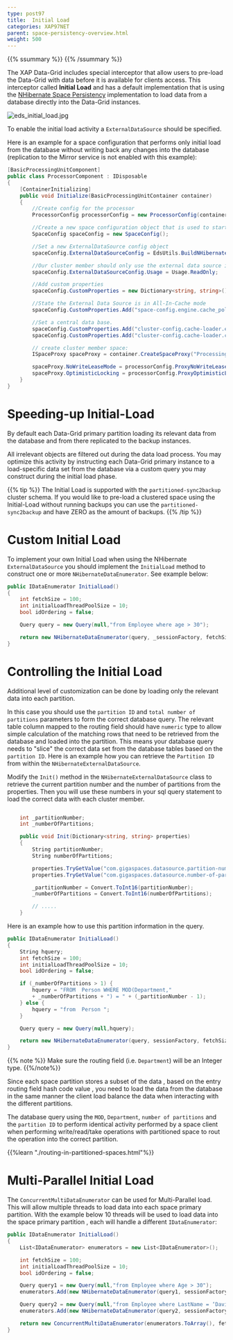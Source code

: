 ```yaml
---
type: post97
title:  Initial Load
categories: XAP97NET
parent: space-persistency-overview.html
weight: 500
---
```



{{% ssummary  %}} {{% /ssummary %}}



The XAP Data-Grid includes special interceptor that allow users to pre-load the Data-Grid with data before it is available for clients access. This interceptor called **Initial Load** and has a default implementation that is using the [NHibernate Space Persistency](./hibernate-space-persistency.html) implementation to load data from a database directly into the Data-Grid instances.

![eds_initial_load.jpg](/attachment_files/eds_initial_load.jpg)

To enable the initial load activity a `ExternalDataSource` should be specified.

Here is an example for a space configuration that performs only initial load from the database without writing back any changes into the database (replication to the Mirror service is not enabled with this example):


```csharp
[BasicProcessingUnitComponent]
public class ProcessorComponent : IDisposable
{
	[ContainerInitializing]
	public void Initialize(BasicProcessingUnitContainer container)
	{
		//Create config for the processor
		ProcessorConfig processorConfig = new ProcessorConfig(container.Properties);

		//Create a new space configuration object that is used to start a space
		SpaceConfig spaceConfig = new SpaceConfig();

		//Set a new ExternalDataSource config object
		spaceConfig.ExternalDataSourceConfig = EdsUtils.BuildNHibernateExternalDataSource();

		//Our cluster member should only use the external data source in read only mode
		spaceConfig.ExternalDataSourceConfig.Usage = Usage.ReadOnly;

		//Add custom properties
		spaceConfig.CustomProperties = new Dictionary<string, string>();

		//State the External Data Source is in All-In-Cache mode
		spaceConfig.CustomProperties.Add("space-config.engine.cache_policy", "1");

		//Set a central data base.
		spaceConfig.CustomProperties.Add("cluster-config.cache-loader.external-data-source", "true");
		spaceConfig.CustomProperties.Add("cluster-config.cache-loader.central-data-source", "true");

		// create cluster member space:
		ISpaceProxy spaceProxy = container.CreateSpaceProxy("ProcessingSpace", processorConfig.SpaceUrl, spaceConfig);

		spaceProxy.NoWriteLeaseMode = processorConfig.ProxyNoWriteLease;
		spaceProxy.OptimisticLocking = processorConfig.ProxyOptimisticLocking;
    }
}
```

# Speeding-up Initial-Load

By default each Data-Grid primary partition loading its relevant data from the database and from there replicated to the backup instances.

All irrelevant objects are filtered out during the data load process. You may optimize this activity by instructing each Data-Grid primary instance to a load-specific data set from the database via a custom query you may construct during the initial load phase.

{{% tip %}}
The Initial Load is supported with the `partitioned-sync2backup` cluster schema. If you would like to pre-load a clustered space using the Initial-Load without running backups you can use the `partitioned-sync2backup` and have ZERO as the amount of backups.
{{% /tip %}}




# Custom Initial Load

To implement your own Initial Load when using the NHibernate `ExternalDataSource` you should implement the `InitialLoad` method to construct one or more `NHibernateDataEnumerator`.
See example below:


```csharp
public IDataEnumerator InitialLoad()
{
	int fetchSize = 100;
	int initialLoadThreadPoolSize = 10;
	bool idOrdering = false;

	Query query = new Query(null,"from Employee where age > 30");

	return new NHibernateDataEnumerator(query, _sessionFactory, fetchSize, idOrdering);
}
```



# Controlling the Initial Load

Additional level of customization can be done by loading only the relevant data into each partition.

In this case you should use the `partition ID` and `total number of partitions` parameters to form the correct database query.
The relevant table column mapped to the routing field should have `numeric` type to allow simple calculation of the matching rows that need to be retrieved from the database and loaded into the partition. This means your database query needs to "slice" the correct data set from the database tables based on the `partition ID`.
Here is an example how you can retrieve the `Partition ID` from within the `NHibernateExternalDataSource`.

Modify the `Init()` method in the `NHibernateExternalDataSource` class to retrieve the current partition number and the number of partitions from the properties. Then you will use these numbers in your sql query statement to load the correct data with each cluster member.


```csharp

    int _partitionNumber;
    int _numberOfPartitions;

	public void Init(Dictionary<string, string> properties)
	{
        String partitionNumber;
        String numberOfPartitions;

        properties.TryGetValue("com.gigaspaces.datasource.partition-number", out partitionNumber);
        properties.TryGetValue("com.gigaspaces.datasource.number-of-partitions", out numberOfPartitions);

        _partitionNumber = Convert.ToInt16(partitionNumber);
        _numberOfPartitions = Convert.ToInt16(numberOfPartitions);

        // .....
    }

```

Here is an example how to use this partition information in the query.

```csharp
public IDataEnumerator InitialLoad()
{
	String hquery;
	int fetchSize = 100;
	int initialLoadThreadPoolSize = 10;
	bool idOrdering = false;

	if (_numberOfPartitions > 1) {
		hquery = "FROM  Person WHERE MOD(Department,"
		+ _numberOfPartitions + ") = " + (_partitionNumber - 1);
	} else {
		hquery = "from  Person ";
	}

	Query query = new Query(null,hquery);

	return new NHibernateDataEnumerator(query, sessionFactory, fetchSize, idOrdering);
}
```



{{% note %}}
Make sure the routing field (i.e. `Department`) will be an Integer type.
{{%/note%}}

Since each space partition stores a subset of the data , based on the entry routing field hash code value , you need to load the data from the database in the same manner the client load balance the data when interacting with the different partitions.

The database query using the `MOD`, `Department`, `number of partitions` and the `partition ID` to perform identical activity performed by a space client when performing write/read/take operations with partitioned space to rout the operation into the correct partition.

{{%learn "./routing-in-partitioned-spaces.html"%}}

# Multi-Parallel Initial Load

The `ConcurrentMultiDataEnumerator` can be used for Multi-Parallel load. This will allow multiple threads to load data into each space primary partition. With the example below 10 threads will be used to load data into the space primary partition , each will handle a different `IDataEnumerator`:


```csharp
public IDataEnumerator InitialLoad()
{
    List<IDataEnumerator> enumerators = new List<IDataEnumerator>();

	int fetchSize = 100;
	int initialLoadThreadPoolSize = 10;
	bool idOrdering = false;

	Query query1 = new Query(null,"from Employee where Age > 30");
	enumerators.Add(new NHibernateDataEnumerator(query1, sessionFactory, fetchSize, idOrdering);

    Query query2 = new Query(null,"from Employee where LastName = ‘David’");
    enumerators.Add(new NHibernateDataEnumerator(query2, sessionFactory, fetchSize, idOrdering);

    return new ConcurrentMultiDataEnumerator(enumerators.ToArray(), fetchSize, initialLoadThreadPoolSize);
}
```
